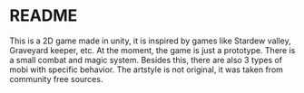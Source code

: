 # README #

This is a 2D game made in unity, it is inspired by games like Stardew valley, Graveyard keeper, etc.
At the moment, the game is just a prototype. There is a small combat and magic system. Besides this, there are also 3 types of mobi with specific behavior. The artstyle is not original, it was taken from community free sources.
